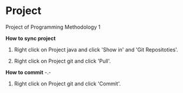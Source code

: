 # Project
Project of Programming Methodology 1

**How to sync project**

1) Right click on Project java and click 'Show in' and 'Git Repositoties'.

2) Right click on Project git and click 'Pull'.



**How to commit** -.-

1) Right click on Project git and click 'Commit'.

